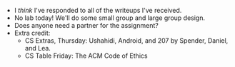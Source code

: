 * I *think* I've responded to all of the writeups I've received.
* No lab today!  We'll do some small group and large group design.
* Does anyone need a partner for the assignment?
* Extra credit: 
    * CS Extras, Thursday: Ushahidi, Android, and 207 by Spender, Daniel, and Lea.
    * CS Table Friday: The ACM Code of Ethics
